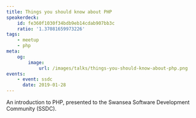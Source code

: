 ```yaml
---
title: Things you should know about PHP
speakerdeck:
    id: fe360f1030f34bdb9eb14cdab907bb3c
    ratio: '1.37081659973226'
tags:
    - meetup
    - php
meta:
    og:
        image:
            url: /images/talks/things-you-should-know-about-php.png
events:
    - event: ssdc
      date: 2019-01-28
---
```

An introduction to PHP, presented to the Swansea Software Development Community (SSDC).
